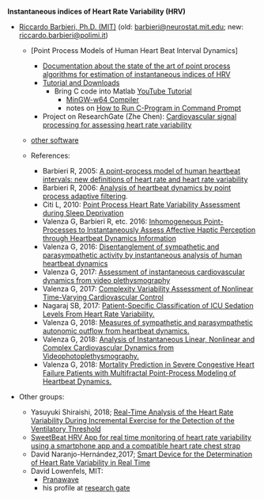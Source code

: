 **Instantaneous indices of Heart Rate Variability (HRV)**
   - [Riccardo Barbieri, Ph.D. (MIT)](http://users.neurostat.mit.edu/barbieri/Home) (old: barbieri@neurostat.mit.edu; new: riccardo.barbieri@polimi.it) 
	 - [Point Process Models of Human Heart Beat Interval Dynamics]
	   - [Documentation about the state of the art of point process algorithms for estimation of instantaneous indices of HRV](http://users.neurostat.mit.edu/barbieri/Home/heartrate)
	   - [Tutorial and Downloads](http://users.neurostat.mit.edu/barbieri/pphrv_test)
	     - Bring C code into Matlab [YouTube Tutorial](https://www.youtube.com/watch?v=5o5R0VnptZw)
	       - [MinGW-w64 Compiler](https://www.mathworks.com/help/matlab/matlab_external/install-mingw-support-package.html?s_tid=srchtitle)
	       - notes on [How to Run C-Program in Command Prompt](https://medium.com/@randerson112358/how-to-run-c-program-in-command-prompt-e435186cd162)
	   - Project on ResearchGate (Zhe Chen): [Cardiovascular signal processing for assessing heart rate variability](https://www.researchgate.net/project/Cardiovascular-signal-processing-for-assessing-heart-rate-variability)
	
     - [other software](http://www.neurostat.mit.edu/software)  
	 - References: 
	    - Barbieri R, 2005: [A point-process model of human heartbeat intervals: new definitions of heart rate and heart rate variability](https://www.ncbi.nlm.nih.gov/pubmed/15374824)
	    - Barbieri R, 2006: [Analysis of heartbeat dynamics by point process adaptive filtering](https://www.ncbi.nlm.nih.gov/pubmed/15374824).
	    - Citi L, 2010: [Point Process Heart Rate Variability Assessment during Sleep Deprivation](https://www.ncbi.nlm.nih.gov/pubmed/22517071)
	    - Valenza G, Barbieri R, etc. 2016: [Inhomogeneous Point-Processes to Instantaneously Assess Affective Haptic Perception through Heartbeat Dynamics Information](https://www.ncbi.nlm.nih.gov/pubmed/?term=27357966)
		- Valenza G, 2016: [Disentanglement of sympathetic and parasympathetic activity by instantaneous analysis of human heartbeat dynamics](https://www.ncbi.nlm.nih.gov/pubmed/28268477)
		- Valenza G, 2017: [Assessment of instantaneous cardiovascular dynamics from video plethysmography](https://www.ncbi.nlm.nih.gov/pubmed/29060232)
		- Valenza G, 2017: [Complexity Variability Assessment of Nonlinear Time-Varying Cardiovascular Control](https://www.ncbi.nlm.nih.gov/pubmed/28218249)
		- Nagaraj SB, 2017: [Patient-Specific Classification of ICU Sedation Levels From Heart Rate Variability.](https://www.ncbi.nlm.nih.gov/pubmed/28441231)
		- Valenza G, 2018: [Measures of sympathetic and parasympathetic autonomic outflow from heartbeat dynamics.](https://www.ncbi.nlm.nih.gov/pubmed/29446712)
		- Valenza G, 2018: [Analysis of Instantaneous Linear, Nonlinear and Complex Cardiovascular Dynamics from Videophotoplethysmography.](https://www.ncbi.nlm.nih.gov/pubmed/29719921)
		- Valenza G, 2018: [Mortality Prediction in Severe Congestive Heart Failure Patients with Multifractal Point-Process Modeling of Heartbeat Dynamics.](https://www.ncbi.nlm.nih.gov/pubmed/29993522)
		
				
	    
   - Other groups:
     - Yasuyuki Shiraishi, 2018; [Real-Time Analysis of the Heart Rate Variability During Incremental Exercise for the Detection of the Ventilatory Threshold](https://www.ncbi.nlm.nih.gov/pmc/articles/PMC5778955/)
     -  [SweetBeat HRV App for real time monitoring of heart rate variability using a smartphone app and a compatible heart rate chest strap](https://bengreenfieldfitness.com/podcast/self-quantification-podcasts/heart-rate-variability-testing/)
     - David Naranjo-Hernández,2017; [Smart Device for the Determination of Heart Rate Variability in Real Time](https://www.hindawi.com/journals/js/2017/8910470/)
	 - David Lowenfels, MIT: 
       - [Pranawave](https://fullspectrumbodywork.com/pranawave)
       - his profile at [research gate](https://www.researchgate.net/profile/David_Lowenfels)

